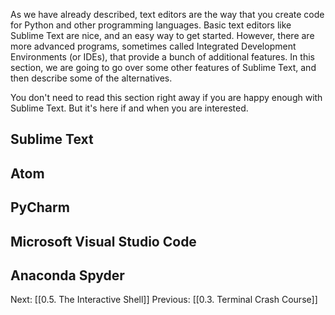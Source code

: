 As we have already described, text editors are the way that you create code for Python and other programming languages. Basic text editors like Sublime Text are nice, and an easy way to get started. However, there are more advanced programs, sometimes called Integrated Development Environments (or IDEs), that provide a bunch of additional features. In this section, we are going to go over some other features of Sublime Text, and then describe some of the alternatives.

You don't need to read this section right away if you are happy enough with Sublime Text. But it's here if and when you are interested.

## Sublime Text


## Atom


## PyCharm


## Microsoft Visual Studio Code


## Anaconda Spyder


Next: [[0.5. The Interactive Shell]]
Previous: [[0.3. Terminal Crash Course]]
